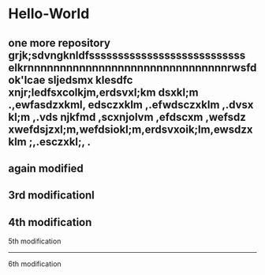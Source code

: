 # Hello-World
one more repository
grjk;sdvngknldfsssssssssssssssssssssssssss
elkrnnnnnnnnnnnnnnnnnnnnnnnnnnnnnnnrwsfdok'lcae
sljedsmx klesdfc
xnjr;ledfsxcolkjm,erdsvxl;km dsxkl;m .,ewfasdzxkml, edsczxklm ,.efwdsczxklm ,.dvsx kl;m ,.vds
njkfmd ,scxnjolvm ,efdscxm ,wefsdz
xwefdsjzxl;m,wefdsiokl;m,erdsvxoik;lm,ewsdzxklm ;,.esczxkl;, .
-----------------------------------------------------------------------------------------
again modified
--------------------------------------------------------------------------------------
3rd modificationl
------------------------------------------------------------
4th modification
---------------------------
5th modification

---------------------------
6th modification

